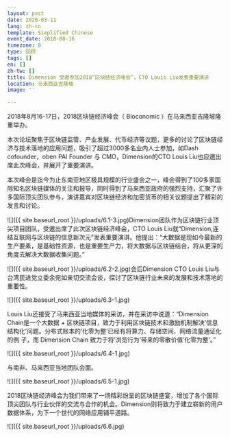 ```yaml
---
layout: post
date: 2020-03-11
lang: zh-cn
template: Simplified Chinese
event_date: 2018-08-16
timezone: 8
type: 回顾
tags: []
en: []
zh-tw: []
title: Dimension 受邀参加2018“区块链经济峰会”，CTO Louis Liu发表重要演讲
location: 马来西亚吉隆坡
image: ''

---
```

2018年8月16-17日，2018区块链经济峰会（ Bloconomic ）在马来西亚吉隆坡隆重举办。

本次论坛聚焦于区块链监管、产业发展、代币经济等议题，更多的讨论了区块链经济与技术落地的应用问题，吸引了超过3000多名业内人士参加，如Dash cofounder，oben PAI Founder 与 CMO，Dimension的CTO Louis Liu也应邀出席此次峰会，并展开了重要演讲。

本次峰会是迄今为止东南亚地区极具规模的行业盛会之一，峰会得到了100多家国际知名区块链媒体的关注和报导，同时得到了马来西亚政府的强烈支持，汇聚了许多国际顶尖团队参与，演讲嘉宾对区块链经济和加密货币的相关议题提出了精彩的发言和讨论。

![]({{ site.baseurl_root }}/uploads/6.1-3.jpg)Dimension团队作为区块链行业顶尖项目团队，受邀出席了此次区块链经济峰会，CTO Louis Liu就“Dimension,连结互联网与区块链的信息新次元”发表重要演讲。他提出：“大数据是现如今最新的生产要素，是基础性资源，也是重要生产力，将大数据与区块链结合，将从更深的角度去解决大数据收集问题。”

![]({{ site.baseurl_root }}/uploads/6.2-2.jpg)会后Dimension CTO Louis Liu与台湾民进党立委余宛如亲切交流会谈，探讨了区块链行业未来的发展和技术落地的重要性。

![]({{ site.baseurl_root }}/uploads/6.3-1.jpg)

Louis Liu还接受了马来西亚当地媒体的采访，并在采访中说道：“Dimension Chain是⼀个⼤数据 + 区块链项⽬，致⼒于利⽤区块链技术和激励机制解决’信息结构化’问题。分布式账本的’化零为整’已经有将算⼒、存储空间、⽹络流量通证化的例 ⼦，⽽ Dimension Chain 致⼒于将’浏览⾏为’带来的零散价值’化零为整’。”

![]({{ site.baseurl_root }}/uploads/6.4-1.jpg)

与南非、马来西亚当地团队会面。

![]({{ site.baseurl_root }}/uploads/6.5-1.jpg)

2018区块链经济峰会为我们带来了一场精彩纷呈的区块链盛宴，增加了各个国际顶尖团队与行业伙伴的交流与合作的机会。Dimension则将致力于建立崭新的用户数据体系，为下一个世代的网络应用铺平道路。

![]({{ site.baseurl_root }}/uploads/6.6.jpg)